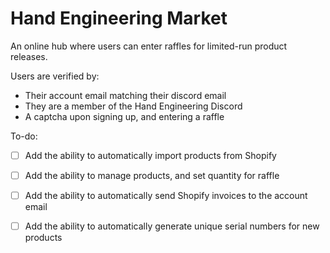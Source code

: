 # Hand Engineering Market

An online hub where users can enter raffles for limited-run product releases.

Users are verified by:
- Their account email matching their discord email
- They are a member of the Hand Engineering Discord
- A captcha upon signing up, and entering a raffle

To-do:

- [ ] Add the ability to automatically import products from Shopify
- [ ] Add the ability to manage products, and set quantity for raffle
- [ ] Add the ability to automatically send Shopify invoices to the account email
- [ ] Add the ability to automatically generate unique serial numbers for new products



